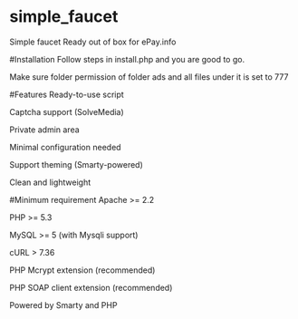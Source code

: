 # simple_faucet
Simple faucet Ready out of box for ePay.info

#Installation
Follow steps in install.php and you are good to go.

Make sure folder permission of folder ads and all files under it  is set to 777


#Features
Ready-to-use script

Captcha support (SolveMedia)

Private admin area

Minimal configuration needed

Support theming (Smarty-powered)

Clean and lightweight


#Minimum requirement
Apache >= 2.2

PHP >= 5.3

MySQL >= 5 (with Mysqli support)

cURL > 7.36

PHP Mcrypt extension (recommended)

PHP SOAP client extension (recommended)


Powered by Smarty and PHP